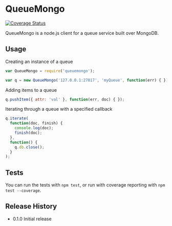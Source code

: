 QueueMongo
=========

[![Coverage Status](https://coveralls.io/repos/pleary/queuemongo/badge.png)](https://coveralls.io/r/pleary/queuemongo)

QueueMongo is a node.js client for a queue service built over MongoDB.

## Usage

Creating an instance of a queue
```javascript
var QueueMongo = require('queuemongo');

var q = new QueueMongo('127.0.0.1:27017', 'myQueue', function(err) { });
```

Adding items to a queue
```javascript
q.pushItem({ attr: 'val' }, function(err, doc) { });
```

Iterating through a queue with a specified callback
```javascript
q.iterate(
  function(doc, finish) {
    console.log(doc);
    finish(doc);
  },
  function() {
    q.db.close();
  }
);
```

## Tests

You can run the tests with `npm test`, or run with coverage reporting with `npm test --coverage`.

## Release History

* 0.1.0 Initial release
